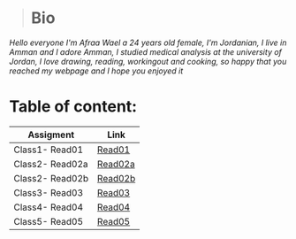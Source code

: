># **Bio**
_Hello everyone I'm Afraa Wael a 24 years old female, I'm Jordanian, I live in Amman and I adore Amman, I studied medical analysis at the university of Jordan, I love drawing, reading, workingout and cooking, so happy that you reached my webpage and I hope you enjoyed it_ 

# Table of content: 

| Assigment      | Link |
| ----------- | ----------- |
| Class1- Read01       | [Read01](Read01)       |
| Class2- Read02a   | [Read02a](Read02a)        |
| Class2- Read02b   | [Read02b](Read02b)        |
| Class3- Read03   | [Read03](Read03)        |
| Class4- Read04   | [Read04](Read04)        |
| Class5- Read05   | [Read05](Read05)        |